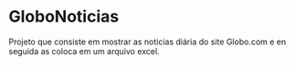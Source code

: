 # GloboNoticias
Projeto que consiste em mostrar as noticias diária do site Globo.com e en seguida as coloca em um arquivo excel.